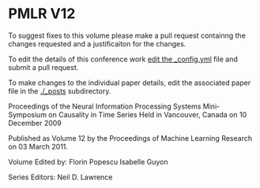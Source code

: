 # PMLR V12

To suggest fixes to this volume please make a pull request containng the changes requested and a justificaiton for the changes.

To edit the details of this conference work [edit the _config.yml](./_config.yml) file and submit a pull request.

To make changes to the individual paper details, edit the associated paper file in the [./_posts](./_posts) subdirectory.

Proceedings of the Neural Information Processing Systems Mini-Symposium on Causality in Time Series
  Held in Vancouver, Canada on 10 December 2009

Published as Volume 12 by the Proceedings of Machine Learning Research on 03 March 2011.

Volume Edited by:
  Florin Popescu
  Isabelle Guyon

Series Editors:
  Neil D. Lawrence
